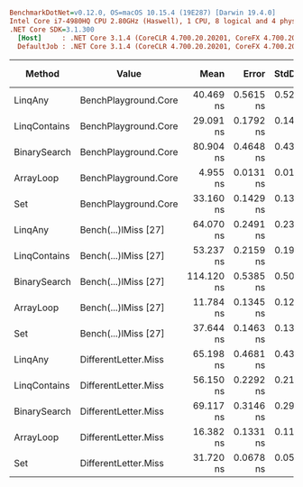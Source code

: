 ﻿``` ini

BenchmarkDotNet=v0.12.0, OS=macOS 10.15.4 (19E287) [Darwin 19.4.0]
Intel Core i7-4980HQ CPU 2.80GHz (Haswell), 1 CPU, 8 logical and 4 physical cores
.NET Core SDK=3.1.300
  [Host]     : .NET Core 3.1.4 (CoreCLR 4.700.20.20201, CoreFX 4.700.20.22101), X64 RyuJIT
  DefaultJob : .NET Core 3.1.4 (CoreCLR 4.700.20.20201, CoreFX 4.700.20.22101), X64 RyuJIT


```
|       Method |                Value |       Mean |     Error |    StdDev |  Gen 0 | Gen 1 | Gen 2 | Allocated |
|------------- |--------------------- |-----------:|----------:|----------:|-------:|------:|------:|----------:|
|      LinqAny | BenchPlayground.Core |  40.469 ns | 0.5615 ns | 0.5252 ns | 0.0306 |     - |     - |      96 B |
| LinqContains | BenchPlayground.Core |  29.091 ns | 0.1792 ns | 0.1497 ns | 0.0102 |     - |     - |      32 B |
| BinarySearch | BenchPlayground.Core |  80.904 ns | 0.4648 ns | 0.4348 ns |      - |     - |     - |         - |
|    ArrayLoop | BenchPlayground.Core |   4.955 ns | 0.0131 ns | 0.0122 ns |      - |     - |     - |         - |
|          Set | BenchPlayground.Core |  33.160 ns | 0.1429 ns | 0.1337 ns |      - |     - |     - |         - |
|      LinqAny | Bench(...)lMiss [27] |  64.070 ns | 0.2491 ns | 0.2330 ns | 0.0305 |     - |     - |      96 B |
| LinqContains | Bench(...)lMiss [27] |  53.237 ns | 0.2159 ns | 0.1914 ns | 0.0102 |     - |     - |      32 B |
| BinarySearch | Bench(...)lMiss [27] | 114.120 ns | 0.5385 ns | 0.5038 ns |      - |     - |     - |         - |
|    ArrayLoop | Bench(...)lMiss [27] |  11.784 ns | 0.1345 ns | 0.1258 ns |      - |     - |     - |         - |
|          Set | Bench(...)lMiss [27] |  37.644 ns | 0.1463 ns | 0.1368 ns |      - |     - |     - |         - |
|      LinqAny | DifferentLetter.Miss |  65.198 ns | 0.4681 ns | 0.4378 ns | 0.0305 |     - |     - |      96 B |
| LinqContains | DifferentLetter.Miss |  56.150 ns | 0.2292 ns | 0.2144 ns | 0.0102 |     - |     - |      32 B |
| BinarySearch | DifferentLetter.Miss |  69.117 ns | 0.3146 ns | 0.2942 ns |      - |     - |     - |         - |
|    ArrayLoop | DifferentLetter.Miss |  16.382 ns | 0.1331 ns | 0.1180 ns |      - |     - |     - |         - |
|          Set | DifferentLetter.Miss |  31.720 ns | 0.0678 ns | 0.0566 ns |      - |     - |     - |         - |